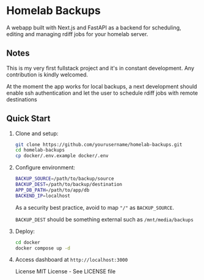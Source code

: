 # Homelab Backups

A webapp built with Next.js and FastAPI as a backend for scheduling, editing and managing rdiff jobs for your homelab server.

## Notes

This is my very first fullstack project and it's in constant development. Any contribution is kindly welcomed.

At the moment the app works for local backups, a next development should enable ssh authentication and let the user to schedule rdiff jobs with remote destinations

## Quick Start

1. Clone and setup:

    ```bash
    git clone https://github.com/yourusername/homelab-backups.git
    cd homelab-backups
    cp docker/.env.example docker/.env
    ```

2. Configure environment:

    ```bash
    BACKUP_SOURCE=/path/to/backup/source
    BACKUP_DEST=/path/to/backup/destination
    APP_DB_PATH=/path/to/app/db
    BACKEND_IP=localhost
    ```
    As a security best practice, avoid to map ```"/"``` as ```BACKUP_SOURCE```.

    ```BACKUP_DEST``` should be something external such as ```/mnt/media/backups```

4. Deploy:

    ```bash
    cd docker
    docker compose up -d
    ```

5. Access dashboard at ```http://localhost:3000```

    License
    MIT License - See LICENSE file
